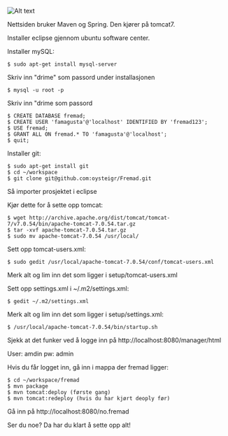 ![Alt text](https://travis-ci.org/oysteigr/Fremad.svg?branch=master "Optional title")



Nettsiden bruker Maven og Spring.
Den kjører på tomcat7.

Installer eclipse gjennom ubuntu software center.


Installer mySQL:

	$ sudo apt-get install mysql-server
	
Skriv inn "drime" som passord under installasjonen

	$ mysql -u root -p
	
Skriv inn "drime som passord

	$ CREATE DATABASE fremad;
	$ CREATE USER 'famagusta'@'localhost' IDENTIFIED BY 'fremad123';
	$ USE fremad;
	$ GRANT ALL ON fremad.* TO 'famagusta'@'localhost';
	$ quit;
	

Installer git:

	$ sudo apt-get install git
	$ cd ~/workspace
	$ git clone git@github.com:oysteigr/Fremad.git
  
Så importer prosjektet i eclipse


Kjør dette for å sette opp tomcat:

	$ wget http://archive.apache.org/dist/tomcat/tomcat-7/v7.0.54/bin/apache-tomcat-7.0.54.tar.gz
	$ tar -xvf apache-tomcat-7.0.54.tar.gz
	$ sudo mv apache-tomcat-7.0.54 /usr/local/
  
Sett opp tomcat-users.xml:

	$ sudo gedit /usr/local/apache-tomcat-7.0.54/conf/tomcat-users.xml
  
Merk alt og lim inn det som ligger i setup/tomcat-users.xml

Sett opp settings.xml i ~/.m2/settings.xml:

	$ gedit ~/.m2/settings.xml
  
Merk alt og lim inn det som ligger i setup/settings.xml:

	$ /usr/local/apache-tomcat-7.0.54/bin/startup.sh
  

Sjekk at det funker ved å logge inn på http://localhost:8080/manager/html

User: amdin pw: admin

Hvis du får logget inn, gå inn i mappa der fremad ligger:

	$ cd ~/workspace/fremad
	$ mvn package
	$ mvn tomcat:deploy (første gang)
	$ mvn tomcat:redeploy (hvis du har kjørt deoply før)

Gå inn på http://localhost:8080/no.fremad

Ser du noe? Da har du klart å sette opp alt!
